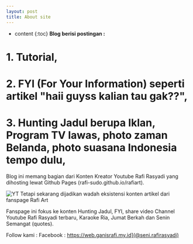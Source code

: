 ```yaml
---
layout: post
title: About site
---
```


* content
{:toc}
**Blog berisi postingan :**

# 1. Tutorial,

# 2. FYI (For Your Information) seperti artikel "haii guyss kalian tau gak??",

# 3. Hunting Jadul berupa Iklan, Program TV lawas, photo zaman Belanda, photo suasana Indonesia tempo dulu,

Blog ini memang bagian dari Konten Kreator Youtube Rafi Rasyadi yang dihosting lewat Github Pages (rafi-sudo.github.io/rafiart).

![YT](https://github.com/user-attachments/assets/eb5da907-a26a-4a02-99aa-27f28ddff6f0)
Tetapi sekarang dijadikan wadah eksistensi konten artikel dari fanspage Rafi Art


Fanspage ini fokus ke konten Hunting Jadul, FYI, share video Channel Youtube Rafi Rasyadi terbaru, Karaoke Ria, Jumat Berkah dan Senin Semangat (quotes).

Follow kami :
Facebook : https://web.ganisrafi.my.id](@seni.rafirasyadi)

